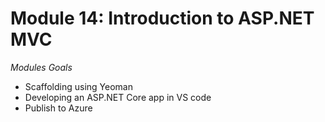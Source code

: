 # Module 14: Introduction to ASP.NET MVC

*Modules Goals*

-  Scaffolding using Yeoman 
-  Developing an ASP.NET Core app in VS code 
-  Publish to Azure 